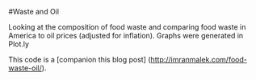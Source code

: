 #Waste and Oil 

Looking at the composition of food waste and comparing food waste in America to oil prices (adjusted for inflation). Graphs were generated in Plot.ly 

This code is a [companion this blog post] (http://imranmalek.com/food-waste-oil/). 
